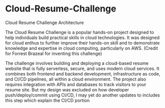 # Cloud-Resume-Challenge
Cloud Resume Challenge Architecture

The Cloud Resume Challenge is a popular hands-on project designed to help individuals build practical skills in cloud technologies.
It was designed for cloud enthus to further improve their hands-on skill and to demonstrate knowledge and expertise in cloud computing, particularly on AWS. (Credit for Forrest Brazeal for inventing this challenge)

The challenge involves building and deploying a cloud-based resume website that is fully serverless, secure, and uses modern cloud services. It combines both frontend and backend development, infrastructure as code, and CI/CD pipelines, all within a cloud environment. The project also requires integration with APIs and databases to track visitors to your resume site.
But my design was excluded on how developer push/deploy/commit using CI/CD, I may yet do another updates to includes this step which explain the CI/CD portion



